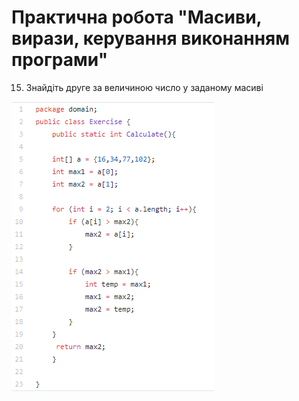 # Практична робота "Масиви, вирази, керування виконанням програми"
15. Знайдіть друге за величиною число у заданому масиві 
<img src="https://github.com/ppc-ntu-khpi/34-arrays-MALEKYLA/blob/master/1.png"/>

